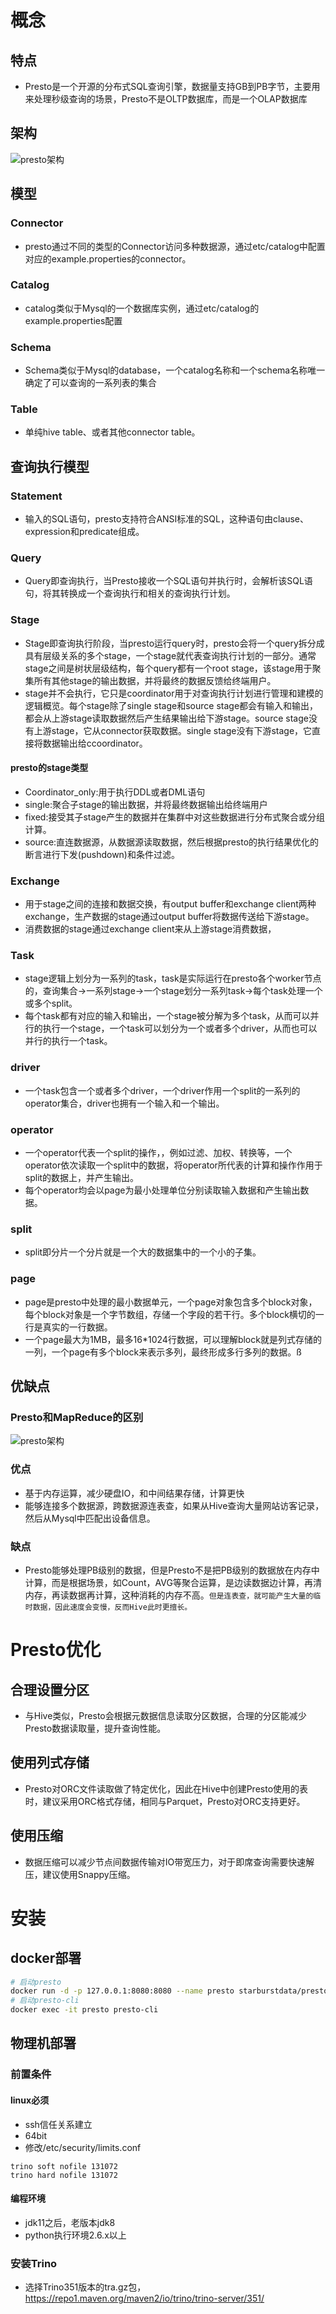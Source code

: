 # 概念

## 特点

* Presto是一个开源的分布式SQL查询引擎，数据量支持GB到PB字节，主要用来处理秒级查询的场景，Presto不是OLTP数据库，而是一个OLAP数据库

## 架构

![presto架构](../../../datawarehouse/img/presto架构.jpg)

## 模型

### Connector

* presto通过不同的类型的Connector访问多种数据源，通过etc/catalog中配置对应的example.properties的connector。

### Catalog

* catalog类似于Mysql的一个数据库实例，通过etc/catalog的example.properties配置

### Schema

* Schema类似于Mysql的database，一个catalog名称和一个schema名称唯一确定了可以查询的一系列表的集合

### Table

* 单纯hive table、或者其他connector table。

## 查询执行模型

### Statement

* 输入的SQL语句，presto支持符合ANSI标准的SQL，这种语句由clause、expression和predicate组成。

### Query

* Query即查询执行，当Presto接收一个SQL语句并执行时，会解析该SQL语句，将其转换成一个查询执行和相关的查询执行计划。

### Stage

* Stage即查询执行阶段，当presto运行query时，presto会将一个query拆分成具有层级关系的多个stage，一个stage就代表查询执行计划的一部分。通常stage之间是树状层级结构，每个query都有一个root stage，该stage用于聚集所有其他stage的输出数据，并将最终的数据反馈给终端用户。
* stage并不会执行，它只是coordinator用于对查询执行计划进行管理和建模的逻辑概览。每个stage除了single stage和source stage都会有输入和输出，都会从上游stage读取数据然后产生结果输出给下游stage。source stage没有上游stage，它从connector获取数据。single stage没有下游stage，它直接将数据输出给ccoordinator。

#### presto的stage类型

* Coordinator_only:用于执行DDL或者DML语句
* single:聚合子stage的输出数据，并将最终数据输出给终端用户
* fixed:接受其子stage产生的数据并在集群中对这些数据进行分布式聚合或分组计算。
* source:直连数据源，从数据源读取数据，然后根据presto的执行结果优化的断言进行下发(pushdown)和条件过滤。

### Exchange

* 用于stage之间的连接和数据交换，有output buffer和exchange client两种exchange，生产数据的stage通过output buffer将数据传送给下游stage。
* 消费数据的stage通过exchange client来从上游stage消费数据，

### Task

* stage逻辑上划分为一系列的task，task是实际运行在presto各个worker节点的，查询集合->一系列stage->一个stage划分一系列task->每个task处理一个或多个split。
* 每个task都有对应的输入和输出，一个stage被分解为多个task，从而可以并行的执行一个stage，一个task可以划分为一个或者多个driver，从而也可以并行的执行一个task。

### driver

* 一个task包含一个或者多个driver，一个driver作用一个split的一系列的operator集合，driver也拥有一个输入和一个输出。

### operator

* 一个operator代表一个split的操作，，例如过滤、加权、转换等，一个operator依次读取一个split中的数据，将operator所代表的计算和操作作用于split的数据上，并产生输出。
* 每个operator均会以page为最小处理单位分别读取输入数据和产生输出数据。

### split

* split即分片一个分片就是一个大的数据集中的一个小的子集。

### page

* page是presto中处理的最小数据单元，一个page对象包含多个block对象，每个block对象是一个字节数组，存储一个字段的若干行。多个block横切的一行是真实的一行数据。
* 一个page最大为1MB，最多16*1024行数据，可以理解block就是列式存储的一列，一个page有多个block来表示多列，最终形成多行多列的数据。ß

## 优缺点

### Presto和MapReduce的区别

![presto架构](../../../datawarehouse/img/presto和mr的区别.jpg)

### 优点

* 基于内存运算，减少硬盘IO，和中间结果存储，计算更快
* 能够连接多个数据源，跨数据源连表查，如果从Hive查询大量网站访客记录，然后从Mysql中匹配出设备信息。

### 缺点

* Presto能够处理PB级别的数据，但是Presto不是把PB级别的数据放在内存中计算，而是根据场景，如Count，AVG等聚合运算，是边读数据边计算，再清内存，再读数据再计算，这种消耗的内存不高。`但是连表查，就可能产生大量的临时数据，因此速度会变慢，反而Hive此时更擅长。`

# Presto优化

## 合理设置分区

* 与Hive类似，Presto会根据元数据信息读取分区数据，合理的分区能减少Presto数据读取量，提升查询性能。

## 使用列式存储

* Presto对ORC文件读取做了特定优化，因此在Hive中创建Presto使用的表时，建议采用ORC格式存储，相同与Parquet，Presto对ORC支持更好。

## 使用压缩

* 数据压缩可以减少节点间数据传输对IO带宽压力，对于即席查询需要快速解压，建议使用Snappy压缩。

# 安装

## docker部署

```sh
# 启动presto
docker run -d -p 127.0.0.1:8080:8080 --name presto starburstdata/presto
# 启动presto-cli
docker exec -it presto presto-cli
```

## 物理机部署

### 前置条件

#### linux必须

* ssh信任关系建立
* 64bit
* 修改/etc/security/limits.conf

```
trino soft nofile 131072
trino hard nofile 131072
```

#### 编程环境

* jdk11之后，老版本jdk8
* python执行环境2.6.x以上

### 安装Trino

* 选择Trino351版本的tra.gz包，https://repo1.maven.org/maven2/io/trino/trino-server/351/
